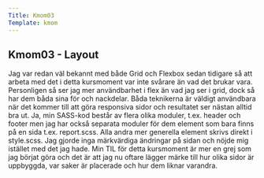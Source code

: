```yaml
---
Title: Kmom03
Template: kmom
---
```


## Kmom03 - Layout

Jag var redan väl bekannt med både Grid och Flexbox sedan tidigare så att arbeta med det i detta kursmoment var inte svårare än vad det brukar vara.
Personligen så ser jag mer användbarhet i flex än vad jag ser i grid, dock så har dem båda sina för och nackdelar. Båda teknikerna är väldigt användbara när det kommer till att göra responsiva sidor och resultatet ser nästan alltid bra ut.
Ja, min SASS-kod består av flera olika moduler, t.ex. header och footer men jag har också separata moduler för dem element som bara finns på en sida t.ex. report.scss. Alla andra mer generella element skrivs direkt i style.scss.
Jag gjorde inga märkvärdiga ändringar på sidan och nöjde mig istället med det jag hade.
Min TIL för detta kursmoment är mer en grej som jag börjat göra och det är att jag nu oftare lägger märke till hur olika sidor är uppbyggda, var saker är placerade och hur dem liknar varandra.
